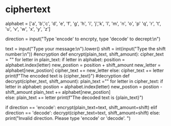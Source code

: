 # ciphertext
alphabet = ['a', 'b','c', 'd', 'e', 'f', 'g', 'h', 'i', 'j','k',
            'l', 'm', 'n', 'o', 'p' 'q', 'r', 't', 'u', 'v', 'w', 'x', 'y', 'z']

direction = input("Type 'encode' to encrpty, type 'decode' to decrept:\n")

text = input("Type your message:\n").lower()
shift = int(input("Type the shift number:\n"))
#encryption 
def encrypt(plain_text, shift_amount):
    cipher_text = ""
    for letter in plain_text:
        if letter in alphabet:
            position = alphabet.index(letter)
            new_postion = position + shift_amount
            new_letter = alphabet[new_postion]
            cipher_text += new_letter
        else:
            cipher_text += letter
    print(f"The encoded text is {cipher_text}")
#decryption 
def decrypt(cipher_text, shift_amount):
    plain_text =""
    for letter in cipher_text:
        if letter in alphabet:
            postion = alphabet.index(letter)
            new_postion = postion -  shift_amount
            plain_text += alphabet[new_postion]    
        else:
            plain_text += letter
    print(f"The decoded text is {plain_text}")

        
if direction == 'encode':
    encrypt(plain_text=text, shift_amount=shift)
elif direction == 'decode':
    decrypt(cipher_text=text, shift_amount=shift)
else:
    print("Invalid direction. Please type 'encode' or 'decode'. ") 

